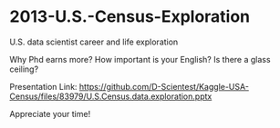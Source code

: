 # 2013-U.S.-Census-Exploration
U.S. data scientist career and life exploration

Why Phd earns more? How important is your English? Is there a glass ceiling?

Presentation Link:
https://github.com/D-Scientest/Kaggle-USA-Census/files/83979/U.S.Census.data.exploration.pptx

Appreciate your time!
